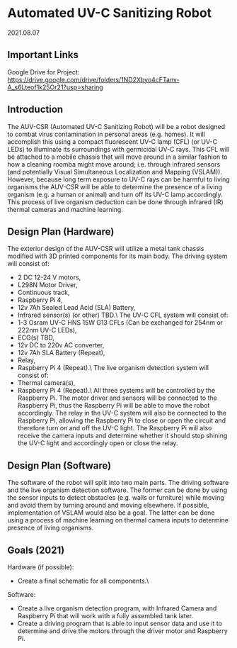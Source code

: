 # Automated UV-C Sanitizing Robot
2021.08.07

## Important Links
Google Drive for Project: https://drive.google.com/drive/folders/1ND2Xbyo4cFTanv-A_s6Lteof1k25Or21?usp=sharing

## Introduction
The AUV-CSR (Automated UV-C Sanitizing Robot) will be a robot designed to combat virus contamination in personal areas (e.g. homes). It will accomplish this using a compact fluorescent UV-C lamp (CFL) (or UV-C LEDs) to illuminate its surroundings with germicidal UV-C rays. This CFL will be attached to a mobile chassis that will move around in a similar fashion to how a cleaning roomba might move around; i.e. through infrared sensors (and potentially Visual Simultaneous Localization and Mapping (VSLAM)). However, because long term exposure to UV-C rays can be harmful to living organisms the AUV-CSR will be able to determine the presence of a living organism (e.g. a human or animal) and turn off its UV-C lamp accordingly. This process of live organism deduction can be done through infrared (IR) thermal cameras and machine learning. 

## Design Plan (Hardware)
The exterior design of the AUV-CSR will utilize a metal tank chassis modified with 3D printed components for its main body.
The driving system will consist of:
* 2 DC 12-24 V motors,
* L298N Motor Driver,
* Continuous track,
* Raspberry Pi 4,
* 12v 7Ah Sealed Lead Acid (SLA) Battery,
* Infrared sensor(s) (or other) TBD.\\
The UV-C CFL system will consist of:
* 1-3 Osram UV-C HNS 15W G13 CFLs (Can be exchanged for 254nm or 222nm UV-C LEDs),
* ECG(s) TBD,
* 12v DC to 220v AC converter,
* 12v 7Ah SLA Battery (Repeat),
* Relay,
* Raspberry Pi 4 (Repeat).\\
The live organism detection system will consist of:
* Thermal camera(s),
* Raspberry Pi 4 (Repeat).\\
All three systems will be controlled by the Raspberry Pi. The motor driver and sensors will be connected to the Raspberry Pi, thus the Raspberry Pi will be able to move the robot accordingly. The relay in the UV-C system will also be connected to the Raspberry Pi, allowing the Raspberry Pi to close or open the circuit and therefore turn on and off the UV-C light. The Raspberry Pi will also receive the camera inputs and determine whether it should stop shining the UV-C light and accordingly open or close the relay.

## Design Plan (Software)
The software of the robot will split into two main parts.
The driving software and the live organism detection software.
The former can be done by using the sensor inputs to detect obstacles (e.g. walls or furniture) while moving and avoid them by turning around and moving elsewhere. If possible, implementation of VSLAM would also be a goal.
The latter can be done using a process of machine learning on thermal camera inputs to determine presence of living organisms.


## Goals (2021)
Hardware (if possible):
* Create a final schematic for all components.\\

Software:
* Create a live organism detection program, with Infrared Camera and Raspberry Pi that will work with a fully assembled tank later.
* Create a driving program that is able to input sensor data and use it to determine and drive the motors through the driver motor and Raspberry Pi.

